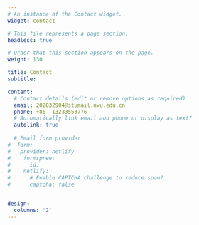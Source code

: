 ```yaml
---
# An instance of the Contact widget.
widget: contact

# This file represents a page section.
headless: true

# Order that this section appears on the page.
weight: 130

title: Contact
subtitle:

content:
  # Contact details (edit or remove options as required)
  email: 202032904@stumail.nwu.edu.cn
  phone: +86  13233553776
  # Automatically link email and phone or display as text?
  autolink: true
  
  # Email form provider
#  form:
#   provider: netlify
#    formspree:
#      id:
#    netlify:
#      # Enable CAPTCHA challenge to reduce spam?
#      captcha: false


design:
  columns: '2'
---
```

